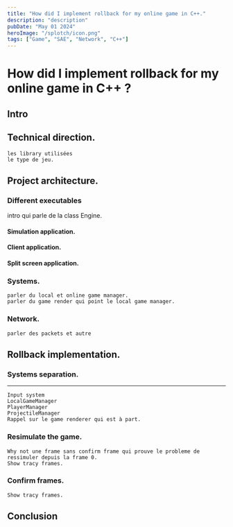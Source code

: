 ```yaml
---
title: "How did I implement rollback for my online game in C++."
description: "description"
pubDate: "May 01 2024"
heroImage: "/splotch/icon.png"
tags: ["Game", "SAE", "Network", "C++"]
---
```


# How did I implement rollback for my online game in C++ ?

## Intro

## Technical direction.

    les library utilisées
    le type de jeu.


## Project architecture.

### Different executables

intro qui parle de la class Engine.

#### Simulation application.

#### Client application.

#### Split screen application.

### Systems.

    parler du local et online game manager.
    parler du game render qui point le local game manager.

### Network.

    parler des packets et autre

## Rollback implementation.

### Systems separation.
-------------------------------------------------------------------------------

    Input system
    LocalGameManager
    PlayerManager
    ProjectileManager
    Rappel sur le game renderer qui est à part.

### Resimulate the game.

    Why not une frame sans confirm frame qui prouve le probleme de ressimuler depuis la frame 0.
    Show tracy frames.

### Confirm frames.

    Show tracy frames.

## Conclusion